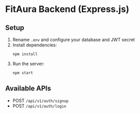 # FitAura Backend (Express.js)

## Setup

1. Rename `.env` and configure your database and JWT secret
2. Install dependencies:
   ```bash
   npm install
   ```
3. Run the server:
   ```bash
   npm start
   ```

## Available APIs
- POST `/api/v1/auth/signup`
- POST `/api/v1/auth/login`